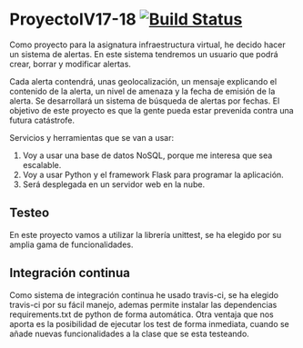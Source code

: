 # ProyectoIV17-18 [![Build Status](https://travis-ci.org/AntonioAlcM/ProyectoIV17-18.svg?branch=master)](https://travis-ci.org/AntonioAlcM/ProyectoIV17-18)

Como proyecto para la asignatura infraestructura virtual, he decido hacer un sistema de alertas. En este sistema tendremos un usuario que podrá crear, borrar y modificar alertas.

Cada alerta contendrá, unas geolocalización, un mensaje explicando el contenido de la alerta, un nivel de amenaza y la fecha de emisión de la alerta. Se desarrollará un sistema de búsqueda de alertas por fechas. El objetivo de este proyecto es que la gente pueda estar prevenida contra una futura catástrofe.

Servicios y herramientas que se van a usar:

1. Voy a usar una base de datos NoSQL, porque me interesa que sea escalable.
2. Voy a usar Python y el framework Flask para programar la aplicación.
3. Será desplegada en un servidor web en la nube.

## Testeo

En este proyecto vamos a utilizar la librería unittest, se ha elegido por su amplia gama de funcionalidades.

## Integración continua

Como sistema de integración continua he usado travis-ci, se ha elegido travis-ci por su fácil manejo, ademas permite instalar las dependencias requirements.txt de python de forma automática. Otra ventaja que nos aporta es la posibilidad de ejecutar los test de forma inmediata, cuando se añade nuevas funcionalidades a la clase que se esta testeando.
